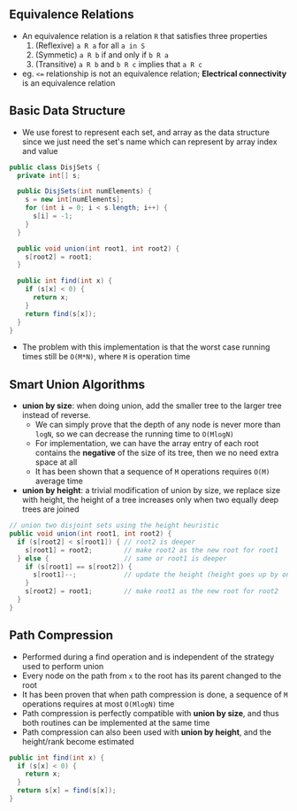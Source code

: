 ## Equivalence Relations

- An equivalence relation is a relation `R` that satisfies three properties
  1. (Reflexive) `a R a` for all `a in S`
  2. (Symmetic) `a R b` if and only if `b R a`
  3. (Transitive) `a R b` and `b R c` implies that `a R c`
- eg. `<=` relationship is not an equivalence relation; **Electrical connectivity** is an equivalence relation

## Basic Data Structure

- We use forest to represent each set, and array as the data structure since we just need the set's name which can represent by array index and value

```java
public class DisjSets {
  private int[] s;

  public DisjSets(int numElements) {
    s = new int[numElements];
    for (int i = 0; i < s.length; i++) {
      s[i] = -1;
    }
  }

  public void union(int root1, int root2) {
    s[root2] = root1;
  }

  public int find(int x) {
    if (s[x] < 0) {
      return x;
    }
    return find(s[x]);
  }
}
```

- The problem with this implementation is that the worst case running times still be `O(M*N)`, where `M` is operation time

## Smart Union Algorithms

- **union by size**: when doing union, add the smaller tree to the larger tree instead of reverse.
  - We can simply prove that the depth of any node is never more than `logN`, so we can decrease the running time to `O(MlogN)`
  - For implementation, we can have the array entry of each root contains the **negative** of the size of its tree, then we no need extra space at all
  - It has been shown that a sequence of `M` operations requires `O(M)` average time
- **union by height**: a trivial modification of union by size, we replace size with height, the height of a tree increases only when two equally deep trees are joined


```java
// union two disjoint sets using the height heuristic
public void union(int root1, int root2) {
  if (s[root2] < s[root1]) { // root2 is deeper
    s[root1] = root2;        // make root2 as the new root for root1
  } else {                   // same or root1 is deeper
    if (s[root1] == s[root2]) {
      s[root1]--;            // update the height (height goes up by one)
    }
    s[root2] = root1;        // make root1 as the new root for root2
  }
}
```

## Path Compression

- Performed during a find operation and is independent of the strategy used to perform union
- Every node on the path from `x` to the root has its parent changed to the root
- It has been proven that when path compression is done, a sequence of `M` operations requires at most `O(MlogN)` time
- Path compression is perfectly compatible with **union by size**, and thus both routines can be implemented at the same time
- Path compression can also been used with **union by height**, and the height/rank become estimated

```java
public int find(int x) {
  if (s[x] < 0) {
    return x;
  }
  return s[x] = find(s[x]);
}
```